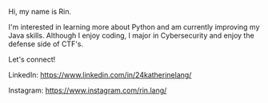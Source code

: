 Hi, my name is Rin. 

I'm interested in learning more about Python and am currently improving my Java skills. Although I enjoy coding, I major in Cybersecurity and enjoy the defense side of CTF's.

Let's connect! 

LinkedIn: https://www.linkedin.com/in/24katherinelang/ 

Instagram: https://www.instagram.com/rin.lang/
<!---
rin-lang/rin-lang is a ✨ special ✨ repository because its `README.md` (this file) appears on your GitHub profile.
You can click the Preview link to take a look at your changes.
--->
